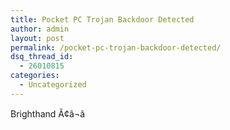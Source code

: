 ```yaml
---
title: Pocket PC Trojan Backdoor Detected
author: admin
layout: post
permalink: /pocket-pc-trojan-backdoor-detected/
dsq_thread_id:
  - 26010815
categories:
  - Uncategorized
---
```

Brighthand Ã¢â¬â</p>
